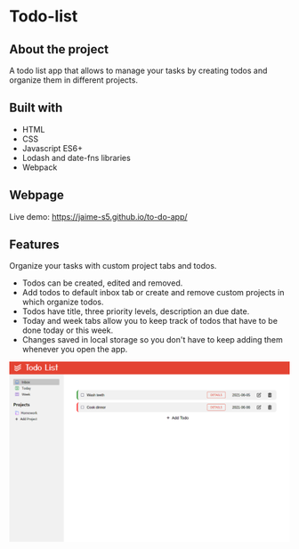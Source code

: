 # Todo-list

## About the project

A todo list app that allows to manage your tasks by creating todos and organize them in different projects.

## Built with

- HTML
- CSS
- Javascript ES6+
- Lodash and date-fns libraries
- Webpack

## Webpage

Live demo: https://jaime-s5.github.io/to-do-app/

## Features

Organize your tasks with custom project tabs and todos.

- Todos can be created, edited and removed.
- Add todos to default inbox tab or create and remove custom projects in which organize todos.
- Todos have title, three priority levels, description an due date.
- Today and week tabs allow you to keep track of todos that have to be done today or this week.
- Changes saved in local storage so you don't have to keep adding them whenever you open the app.

![Screenshot of todo app](todo.png 'Screenshot of todo app')
